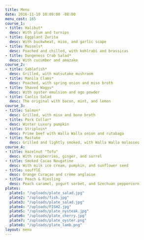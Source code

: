 ```yaml
---
title: Menu
date: 2016-11-10 10:09:00 -08:00
menu_cost: 165
course_1:
- title: Halibut*
  desc: With plum and turnips
- title: Eggplant Zurita
  desc: With buckwheat, miso, and garlic scape
- title: Mussels*
  desc: Poached and chilled, with kohlrabi and brassicas
- title: Dungeness Crab Salad*
  desc: With cucumber and amazake
course_2:
- title: Sablefish*
  desc: Grilled, with matsutake mushroom
- title: Manila Clams*
  desc: Poached, with spring onion and miso broth
- title: Shaved Wagyu*
  desc: With oyster emulsion and ogo powder
- title: Canlis Salad
  desc: The original with bacon, mint, and lemon
course_3:
- title: Salmon*
  desc: Grilled, with miso and bone broth
- title: Pork Collar*
  desc: Winter Luxury pumpkin
- title: Striploin*
  desc: Prime beef with Walla Walla onion and rutabaga
- title: Maitake
  desc: Grilled and lightly smoked, with Walla Walla molasses
course_4:
- title: Hazelnut "Tofu"
  desc: With raspberries, ginger, and sorrel
- title: Smoked Cacao Nougatine
  desc: With milk ice cream, pumpkin, and sunflower seed
- title: soufflÉ
  desc: Orange Curaçao and crème anglaise
- title: Peach & Riesling
  desc: Peach caramel, yogurt sorbet, and Szechuan peppercorn
plates:
  plate1: "/uploads/plate_salad.jpg"
  plate2: "/uploads/fish.jpg"
  plate3: "/uploads/plate_salad.jpg"
  plate4: "/uploads/FISH2.jpg"
  plate5: "/uploads/plate_nysteak.jpg"
  plate6: "/uploads/plate_cherry.jpg"
  plate7: "/uploads/plate_oyster.png"
  plate8: "/uploads/plate_lamb.png"
layout: menu
---
```


